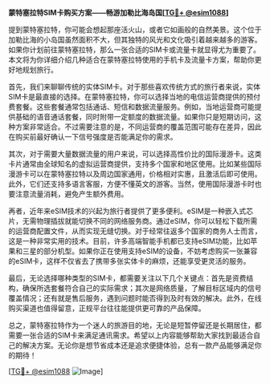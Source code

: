 **蒙特塞拉特SIM卡购买方案——畅游加勒比海岛国[[TG💪+ @esim1088](https://t.me/s/esim1088)]**

提到蒙特塞拉特，你可能会想起那座活火山，或者它如画般的自然美景。这个位于加勒比海的小岛国虽然面积不大，但其独特的风光和文化吸引着越来越多的游客。如果你计划前往蒙特塞拉特，那么一张合适的SIM卡或流量卡就显得尤为重要了。本文将为你详细介绍几种适合在蒙特塞拉特使用的手机卡及流量卡方案，帮助你更好地规划旅行。

首先，我们来聊聊传统的实体SIM卡。对于那些喜欢传统方式的旅行者来说，实体SIM卡是最直接的选择。在蒙特塞拉特，你可以选择当地的电信运营商提供的预付费套餐。这些套餐通常包括通话、短信和数据流量服务。例如，当地运营商可能提供基础的语音通话套餐，同时附带一定额度的数据流量。如果你只是短期访问，这种方案非常适合。不过需要注意的是，不同运营商的覆盖范围可能存在差异，因此在购买前最好确认一下信号强度是否能满足你的需求。

其次，对于需要大量数据流量的用户来说，可以选择高性价比的国际漫游卡。这类卡片通常由全球知名的虚拟运营商提供，支持多个国家和地区使用。比如某些国际漫游卡可以在蒙特塞拉特以及周边国家通用，价格相对实惠，且激活后即可使用。此外，它们还支持多语言客服，方便不懂英文的游客。当然，使用国际漫游卡时也要注意流量消耗，避免产生额外费用。

再者，近年来eSIM技术的兴起为旅行者提供了更多便利。eSIM是一种嵌入式芯片，无需物理插拔就能切换不同的网络服务商。通过eSIM，你可以轻松下载所需的运营商配置文件，从而实现无缝切换。对于经常往返多个国家的商务人士而言，这是一种非常实用的技术。目前，许多高端智能手机都已支持eSIM功能，比如苹果和三星的部分机型。如果你正在使用支持eSIM的设备，不妨考虑购买一张兼容的eSIM卡，这样不仅省去了携带多张实体卡的麻烦，还能享受更灵活的服务。

最后，无论选择哪种类型的SIM卡，都需要关注以下几个关键点：首先是资费结构，确保所选套餐符合自己的实际需求；其次是网络质量，了解目标区域内的信号覆盖情况；还有就是售后服务，遇到问题时能否得到及时有效的解决。此外，在线购买渠道也值得留意，正规平台往往能提供更可靠的产品保障。

总之，蒙特塞拉特作为一个迷人的旅游目的地，无论是短暂停留还是长期居住，都需要一张合适的SIM卡来满足通讯需求。希望以上内容能够帮助大家找到最适合自己的解决方案。无论你是想节省成本还是追求便捷体验，总有一款产品能够满足你的期待！

[[TG💪+ @esim1088](https://t.me/s/esim1088) ![Image](https://i.postimg.cc/4NQfJmqS/Snipaste-2025-05-13-00-14-12.png)]